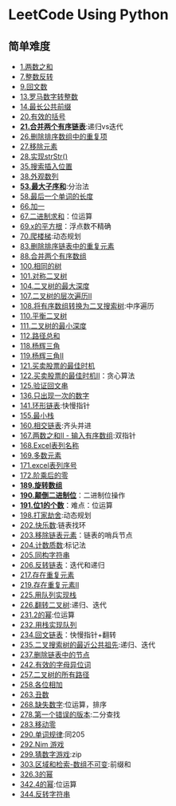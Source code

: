 # LeetCode Using Python

## 简单难度
- [1.两数之和](two_sum.py)
- [7.整数反转](reverse_integer.py)
- [9.回文数](Palindrome_Number.py)
- [13.罗马数字转整数](roman_to_integer.py)
- [14.最长公共前缀](longest_common_prefix.py)
- [20.有效的括号](valid_parentheses.py)
- [**21.合并两个有序链表**](merge_two_sorted_lists.py):递归vs迭代
- [26.删除排序数组中的重复项](remove_duplicates_from_sorted_array.py)
- [27.移除元素](remove_element.py)
- [28.实现strStr()](implement_strstr.py)
- [35.搜索插入位置](search_insert_position.py)
- [38.外观数列](count_and_say.py)
- [**53.最大子序和**](maximum_subarray.py):分治法
- [58.最后一个单词的长度](length_of_last_word.py)
- [66.加一](plus_one.py)
- [67.二进制求和](add_binary.py)：位运算
- [69.x的平方根](sqrtx.py)：浮点数不精确
- [70.爬楼梯](climbing_stairs.py):动态规划
- [83.删除排序链表中的重复元素](83.删除排序链表中的重复元素.py)
- [88.合并两个有序数组](88.合并两个有序数组.py)
- [100.相同的树](100.相同的树.py)
- [101.对称二叉树](101.对称二叉树.py)
- [104.二叉树的最大深度](104.二叉树的最大深度.py)
- [107.二叉树的层次遍历II](107.二叉树的层次遍历-ii.py)
- [108.将有序数组转换为二叉搜索树](108.将有序数组转换为二叉搜索树.py):中序遍历
- [110.平衡二叉树](110.平衡二叉树.py)
- [111.二叉树的最小深度](111.二叉树的最小深度.py)
- [112.路径总和](112.路径总和.py)
- [118.杨辉三角](118.杨辉三角.py)
- [119.杨辉三角II](119.杨辉三角-ii.py)
- [121.买卖股票的最佳时机](121.买卖股票的最佳时机.py)
- [122.买卖股票的最佳时机II](122.买卖股票的最佳时机-ii.py)：贪心算法
- [125.验证回文串](125.验证回文串.py)
- [136.只出现一次的数字](136.只出现一次的数字.py)
- [141.环形链表](141.环形链表.py):快慢指针
- [155.最小栈](155.最小栈.py)
- [160.相交链表](160.相交链表.py):齐头并进
- [167.两数之和II - 输入有序数组](167.两数之和-ii-输入有序数组.py):双指针
- [168.Excel表列名称](168.excel表列名称.py)
- [169.多数元素](169.多数元素.py)
- [171.excel表列序号](171.excel表列序号.py)
- [172.阶乘后的零](172.阶乘后的零.py)
- [**189.旋转数组**](189.旋转数组.py)
- [**190.颠倒二进制位**](190.颠倒二进制位.py)：二进制位操作
- [**191.位1的个数**](191.位-1-的个数.py)：难点：位运算
- [198.打家劫舍](198.打家劫舍.py):动态规划
- [202.快乐数](202.快乐数.py):链表找环
- [203.移除链表元素](203.移除链表元素.py)：链表的哨兵节点
- [204.计数质数](204.计数质数.py):标记法
- [205.同构字符串](205.同构字符串.py)
- [206.反转链表](206.反转链表.py)：迭代和递归
- [217.存在重复元素](217.存在重复元素.py)
- [219.存在重复元素II](219.存在重复元素-ii.py)
- [225.用队列实现栈](225.用队列实现栈.py)
- [226.翻转二叉树](226.翻转二叉树.py):递归、迭代
- [231.2的幂](231.2-的幂.py):位运算
- [232.用栈实现队列](232.用栈实现队列.py)
- [234.回文链表](234.回文链表.py)：快慢指针+翻转
- [235.二叉搜索树的最近公共祖先](235.二叉搜索树的最近公共祖先.py):递归、迭代
- [237.删除链表中的节点](237.删除链表中的节点.py)
- [242.有效的字母异位词](242.有效的字母异位词.py)
- [257.二叉树的所有路径](257.二叉树的所有路径.py)
- [258.各位相加](258.各位相加.py)
- [263.丑数](263.丑数.py)
- [268.缺失数字](268.缺失数字.py):位运算，排序
- [278.第一个错误的版本](278.第一个错误的版本.py):二分查找
- [283.移动零](283.移动零.py)
- [290.单词规律](290.单词规律.py):同205
- [292.Nim 游戏](292.nim-游戏.py)
- [299.猜数字游戏](299.猜数字游戏.py):zip
- [303.区域和检索-数组不可变](303.区域和检索-数组不可变.py):前缀和
- [326.3的幂](326.3-的幂.py)
- [342.4的幂](342.4-的幂.py):位运算
- [344.反转字符串](344.反转字符串.py)
